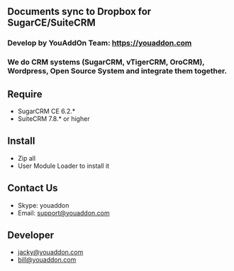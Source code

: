 ## Documents sync to Dropbox for SugarCE/SuiteCRM

### Develop by YouAddOn Team: https://youaddon.com
### We do CRM systems (SugarCRM, vTigerCRM, OroCRM), Wordpress, Open Source System and integrate them together.

## Require 
* SugarCRM CE 6.2.*
* SuiteCRM 7.8.* or higher

## Install
* Zip all 
* User Module Loader to install it

## Contact Us
* Skype: youaddon
* Email: support@youaddon.com

## Developer
* jacky@youaddon.com
* bill@youaddon.com

